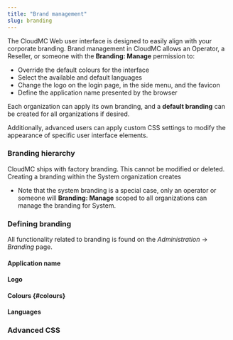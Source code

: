 ```yaml
---
title: "Brand management"
slug: branding
---
```



The CloudMC Web user interface is designed to easily align with your corporate branding.  Brand management in CloudMC allows an Operator, a Reseller, or someone with the **Branding: Manage** permission to:
   - Override the default colours for the interface
   - Select the available and default languages
   - Change the logo on the login page, in the side menu, and the favicon
   - Define the application name presented by the browser

Each organization can apply its own branding, and a **default branding** can be created for all organizations if desired.

Additionally, advanced users can apply custom CSS settings to modify the appearance of specific user interface elements.

### Branding hierarchy

CloudMC ships with factory branding.  This cannot be modified or deleted.  Creating a branding within the System organization creates

   - Note that the system branding is a special case, only an operator or someone will **Branding: Manage** scoped to all organizations can manage the branding for System.

### Defining branding

All functionality related to branding is found on the *Administration* -> *Branding* page.

#### Application name

#### Logo

#### Colours {#colours}

#### Languages

### Advanced CSS
